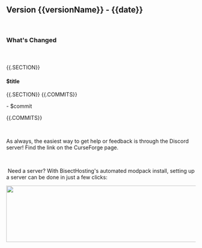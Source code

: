 <h2>Version {{versionName}} - {{date}}</h2>
<p>&nbsp;</p>
<h3>What's Changed</h3>
<p><span style="font-size: 1.2rem;">&nbsp;</span></p>
{{.SECTION}}<h4><strong>$title</strong></h4>{{.SECTION}}
{{.COMMITS}}<p>- $commit</p>{{.COMMITS}}
<p>&nbsp;</p>
<p>As always, the easiest way to get help or feedback is through the Discord server! Find the link on the CurseForge page.</p>
<p>&nbsp;</p>
<p>&nbsp;Need a server? With BisectHosting's&nbsp;automated modpack install, setting up a server can be done in just a few clicks:</p>
<p><span style="font-size: 24px;"><a href="https://www.curseforge.com/linkout?remoteUrl=https%253a%252f%252fbisecthosting.com%252fWinDanesz"><img src="https://www.bisecthosting.com/partners/custom-banners/a2f8bf1e-2d39-48c4-a80d-02ef73cdd36c.png" width="900" height="150" /></a></span></p>